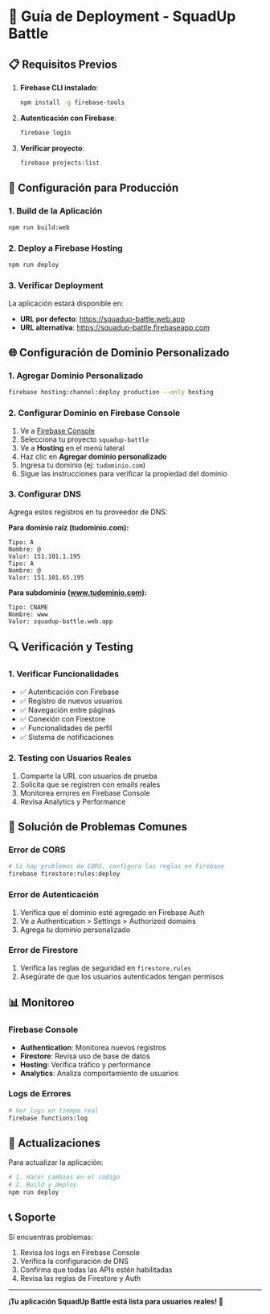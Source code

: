 # 🚀 Guía de Deployment - SquadUp Battle

## 📋 Requisitos Previos

1. **Firebase CLI instalado**:
   ```bash
   npm install -g firebase-tools
   ```

2. **Autenticación con Firebase**:
   ```bash
   firebase login
   ```

3. **Verificar proyecto**:
   ```bash
   firebase projects:list
   ```

## 🔧 Configuración para Producción

### 1. Build de la Aplicación
```bash
npm run build:web
```

### 2. Deploy a Firebase Hosting
```bash
npm run deploy
```

### 3. Verificar Deployment
La aplicación estará disponible en:
- **URL por defecto**: https://squadup-battle.web.app
- **URL alternativa**: https://squadup-battle.firebaseapp.com

## 🌐 Configuración de Dominio Personalizado

### 1. Agregar Dominio Personalizado
```bash
firebase hosting:channel:deploy production --only hosting
```

### 2. Configurar Dominio en Firebase Console
1. Ve a [Firebase Console](https://console.firebase.google.com)
2. Selecciona tu proyecto `squadup-battle`
3. Ve a **Hosting** en el menú lateral
4. Haz clic en **Agregar dominio personalizado**
5. Ingresa tu dominio (ej: `tudominio.com`)
6. Sigue las instrucciones para verificar la propiedad del dominio

### 3. Configurar DNS
Agrega estos registros en tu proveedor de DNS:

**Para dominio raíz (tudominio.com):**
```
Tipo: A
Nombre: @
Valor: 151.101.1.195
Tipo: A
Nombre: @
Valor: 151.101.65.195
```

**Para subdominio (www.tudominio.com):**
```
Tipo: CNAME
Nombre: www
Valor: squadup-battle.web.app
```

## 🔍 Verificación y Testing

### 1. Verificar Funcionalidades
- ✅ Autenticación con Firebase
- ✅ Registro de nuevos usuarios
- ✅ Navegación entre páginas
- ✅ Conexión con Firestore
- ✅ Funcionalidades de perfil
- ✅ Sistema de notificaciones

### 2. Testing con Usuarios Reales
1. Comparte la URL con usuarios de prueba
2. Solicita que se registren con emails reales
3. Monitorea errores en Firebase Console
4. Revisa Analytics y Performance

## 🐛 Solución de Problemas Comunes

### Error de CORS
```bash
# Si hay problemas de CORS, configura las reglas en Firebase
firebase firestore:rules:deploy
```

### Error de Autenticación
1. Verifica que el dominio esté agregado en Firebase Auth
2. Ve a Authentication > Settings > Authorized domains
3. Agrega tu dominio personalizado

### Error de Firestore
1. Verifica las reglas de seguridad en `firestore.rules`
2. Asegúrate de que los usuarios autenticados tengan permisos

## 📊 Monitoreo

### Firebase Console
- **Authentication**: Monitorea nuevos registros
- **Firestore**: Revisa uso de base de datos
- **Hosting**: Verifica tráfico y performance
- **Analytics**: Analiza comportamiento de usuarios

### Logs de Errores
```bash
# Ver logs en tiempo real
firebase functions:log
```

## 🔄 Actualizaciones

Para actualizar la aplicación:
```bash
# 1. Hacer cambios en el código
# 2. Build y deploy
npm run deploy
```

## 📞 Soporte

Si encuentras problemas:
1. Revisa los logs en Firebase Console
2. Verifica la configuración de DNS
3. Confirma que todas las APIs estén habilitadas
4. Revisa las reglas de Firestore y Auth

---

**¡Tu aplicación SquadUp Battle está lista para usuarios reales! 🎉**